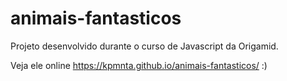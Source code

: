 # animais-fantasticos

Projeto desenvolvido durante o curso de Javascript da Origamid. 

Veja ele online https://kpmnta.github.io/animais-fantasticos/ :) 
